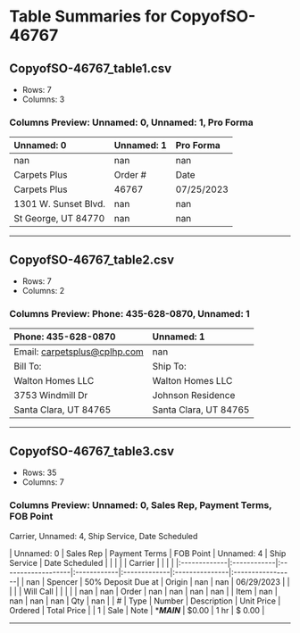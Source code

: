 # Table Summaries for CopyofSO-46767

## CopyofSO-46767_table1.csv
- Rows: 7
- Columns: 3
### Columns Preview: Unnamed: 0, Unnamed: 1, Pro Forma

| Unnamed: 0           | Unnamed: 1   | Pro Forma   |
|:---------------------|:-------------|:------------|
| nan                  | nan          | nan         |
| Carpets Plus         | Order #      | Date        |
| Carpets Plus         | 46767        | 07/25/2023  |
| 1301 W. Sunset Blvd. | nan          | nan         |
| St George, UT  84770 | nan          | nan         |

---
## CopyofSO-46767_table2.csv
- Rows: 7
- Columns: 2
### Columns Preview: Phone: 435-628-0870, Unnamed: 1

| Phone: 435-628-0870          | Unnamed: 1             |
|:-----------------------------|:-----------------------|
| Email: carpetsplus@cplhp.com | nan                    |
| Bill To:                     | Ship To:               |
| Walton Homes LLC             | Walton Homes LLC       |
| 3753 Windmill Dr             | Johnson Residence      |
| Santa Clara, UT  84765       | Santa Clara, UT  84765 |

---
## CopyofSO-46767_table3.csv
- Rows: 35
- Columns: 7
### Columns Preview: Unnamed: 0, Sales Rep, Payment Terms, FOB Point
Carrier, Unnamed: 4, Ship Service, Date Scheduled

| Unnamed: 0   | Sales Rep   | Payment Terms      | FOB Point   | Unnamed: 4   | Ship Service   | Date Scheduled   |
|              |             |                    | Carrier     |              |                |                  |
|:-------------|:------------|:-------------------|:------------|:-------------|:---------------|:-----------------|
| nan          | Spencer     | 50% Deposit Due at | Origin      | nan          | nan            | 06/29/2023       |
|              |             |                    | Will Call   |              |                |                  |
| nan          | nan         | Order              | nan         | nan          | nan            | nan              |
| Item         | nan         | nan                | nan         | nan          | Qty            | nan              |
| #            | Type        | Number             | Description | Unit Price   | Ordered        | Total Price      |
| 1            | Sale        | Note               | ****MAIN*** | $0.00        | 1 hr           | $ 0.00           |

---